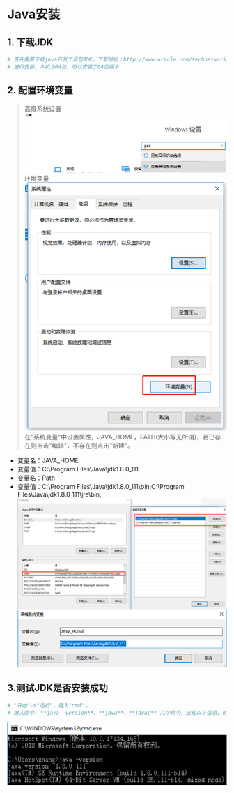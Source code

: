 # Java安装

<Badge text='window系统安装java' type='error' /> 

## 1. 下载JDK
```bash
# 首先需要下载java开发工具包JDK，下载地址：http://www.oracle.com/technetwork/java/javase/downloads/index.html
# 进行安装，本机为64位，所以安装了64位版本
```
## 2. 配置环境变量

> 高级系统设置
![img](./357715-20180729143446067-1008937318.png)
> 环境变量
![img](./357715-20180729143508709-2031711440.png)
> 在"系统变量"中设置属性，JAVA_HOME，PATH(大小写无所谓)，若已存在则点击"编辑"，不存在则点击"新建"。
- 变量名：JAVA_HOME
- 变量值：C:\Program Files\Java\jdk1.8.0_111
- 变量名：Path
- 变量值：C:\Program Files\Java\jdk1.8.0_111\bin;C:\Program Files\Java\jdk1.8.0_111\jre\bin;
![img](./357715-20180729143908560-1676349887.png)
![img](./357715-20180729172902487-1094565341.png)

 
<badge text='注意：因为使用的为1.5版本以上的JDK，所以不用配置CLASSPATH环境变量，这里就略去' type='warn'/>
 
## 3.测试JDK是否安装成功
```bash
# "开始"->"运行"，键入"cmd"；
# 键入命令: **java -version**、**java**、**javac** 几个命令，出现以下信息，说明环境变量配置成功；
```
![img](./357715-20180729144448070-223656128.png)
